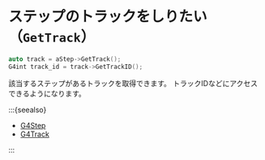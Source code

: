 # ステップのトラックをしりたい（``GetTrack``）

```cpp
auto track = aStep->GetTrack();
G4int track_id = track->GetTrackID();
```

該当するステップがあるトラックを取得できます。
トラックIDなどにアクセスできるようになります。

:::{seealso}

- [G4Step](https://geant4.kek.jp/Reference/11.2.0/classG4Step.html)
- [G4Track](https://geant4.kek.jp/Reference/11.2.0/classG4Track.html)

:::
